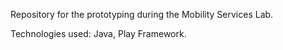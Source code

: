 Repository for the prototyping during the Mobility Services Lab.

Technologies used: Java, Play Framework.

